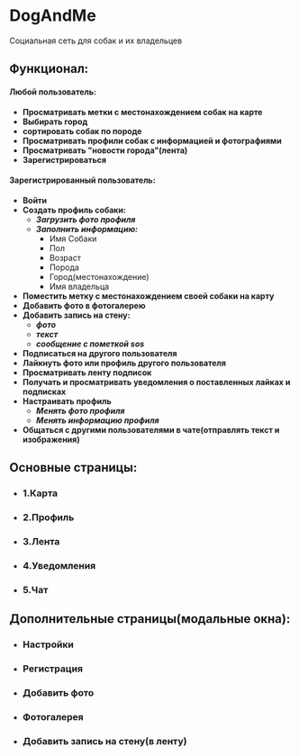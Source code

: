 # DogAndMe


Социальная сеть для собак и их владельцев

## Функционал:
#### Любой пользователь:
* **Просматривать метки с местонахождением собак на карте** 
* **Выбирать город**
* **сортировать собак по породе**
* **Просматривать профили собак с информацией и фотографиями**
* **Просматривать "новости города"(лента)**
* **Зарегистрироваться**
#### Зарегистрированный пользователь:

* **Войти**
* **Создать профиль собаки:**
  * ***Загрузить фото профиля***
  * ***Заполнить информацию:***
    * Имя Собаки
    * Пол
    * Возраст
    * Порода
    * Город(местонахождение)
    * Имя владельца
* **Поместить метку с местонахождением своей собаки на карту**
* **Добавить фото в фотогалерею**
* **Добавить запись на стену:**
   * ***фото***
   * ***текст***
   * ***сообщение с пометкой sos***
* **Подписаться на другого пользователя**
* **Лайкнуть фото или профиль другого пользователя**
* **Просматривать ленту подписок**
* **Получать и просматривать уведомления о поставленных лайках и подписках**
* **Настраивать профиль**
  * ***Менять фото профиля***
  * ***Менять информацию профиля***
* **Общаться с другими пользователями в чате(отправлять текст и изображения)**

## Основные страницы:

* ### 1.Карта
* ### 2.Профиль
* ### 3.Лента
* ### 4.Уведомления
* ### 5.Чат

## Дополнительные страницы(модальные окна):

* ### Настройки
* ### Регистрация
* ### Добавить фото
* ### Фотогалерея
* ### Добавить запись на стену(в ленту)

